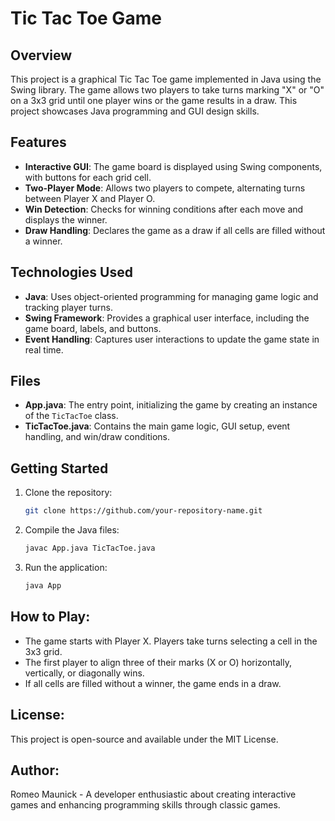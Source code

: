 # Tic Tac Toe Game

## Overview
This project is a graphical Tic Tac Toe game implemented in Java using the Swing library. The game allows two players to take turns marking "X" or "O" on a 3x3 grid until one player wins or the game results in a draw. This project showcases Java programming and GUI design skills.

## Features
- **Interactive GUI**: The game board is displayed using Swing components, with buttons for each grid cell.
- **Two-Player Mode**: Allows two players to compete, alternating turns between Player X and Player O.
- **Win Detection**: Checks for winning conditions after each move and displays the winner.
- **Draw Handling**: Declares the game as a draw if all cells are filled without a winner.

## Technologies Used
- **Java**: Uses object-oriented programming for managing game logic and tracking player turns.
- **Swing Framework**: Provides a graphical user interface, including the game board, labels, and buttons.
- **Event Handling**: Captures user interactions to update the game state in real time.

## Files
- **App.java**: The entry point, initializing the game by creating an instance of the `TicTacToe` class.
- **TicTacToe.java**: Contains the main game logic, GUI setup, event handling, and win/draw conditions.

## Getting Started
1. Clone the repository:
   ```bash
   git clone https://github.com/your-repository-name.git
2. Compile the Java files:
   ```bash
   javac App.java TicTacToe.java
3. Run the application:
   ```bash
   java App

## How to Play:
- The game starts with Player X. Players take turns selecting a cell in the 3x3 grid.
- The first player to align three of their marks (X or O) horizontally, vertically, or diagonally wins.
- If all cells are filled without a winner, the game ends in a draw.

## License:
This project is open-source and available under the MIT License.

## Author:
Romeo Maunick - A developer enthusiastic about creating interactive games and enhancing programming skills through classic games.

















